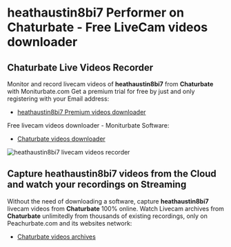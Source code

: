 # heathaustin8bi7 Performer on Chaturbate - Free LiveCam videos downloader

## Chaturbate Live Videos Recorder

Monitor and record livecam videos of **heathaustin8bi7** from **Chaturbate** with Moniturbate.com
Get a premium trial for free by just and only registering with your Email address:
* [heathaustin8bi7 Premium videos downloader](https://moniturbate.com/request-demo-licence-key.html)

Free livecam videos downloader - Moniturbate Software:
* [Chaturbate videos downloader](https://moniturbate.com/moniturbate-download-software.html)

![heathaustin8bi7 livecam videos recorder](https://peachurnet.com/templates/moniturbate-software.png)


## Capture heathaustin8bi7 videos from the Cloud and watch your recordings on Streaming

Without the need of downloading a software, capture **heathaustin8bi7** livecam videos from **Chaturbate** 100% online.
Watch Livecam archives from **Chaturbate** unlimitedly from thousands of existing recordings, only on Peachurbate.com and its websites network:
* [Chaturbate videos archives](https://peachurnet.com/)